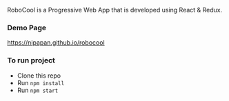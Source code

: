 RoboCool is a Progressive Web App that is developed using React & Redux. 

### Demo Page
https://nipapan.github.io/robocool

### To run project
* Clone this repo
* Run `npm install`
* Run `npm start`


